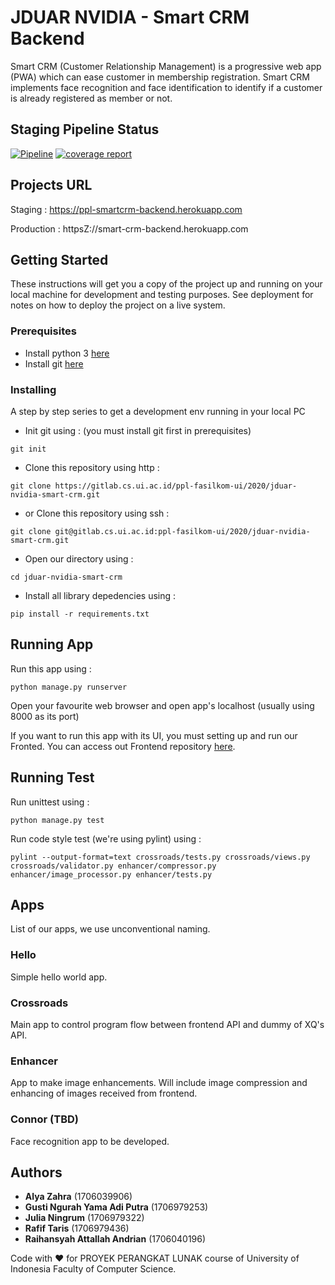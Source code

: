 # JDUAR NVIDIA - Smart CRM Backend
Smart CRM (Customer Relationship Management) is a progressive web app (PWA) which can ease customer in membership registration. Smart CRM implements face recognition and face identification to identify if a customer is already registered as member or not.

## Staging Pipeline Status
[![Pipeline](https://gitlab.cs.ui.ac.id/ppl-fasilkom-ui/2020/jduar-nvidia-smart-crm/badges/staging/pipeline.svg)](https://gitlab.cs.ui.ac.id/ppl-fasilkom-ui/2020/jduar-nvidia-smart-crm/commits/staging) 
[![coverage report](https://gitlab.cs.ui.ac.id/ppl-fasilkom-ui/2020/jduar-nvidia-smart-crm/badges/staging/coverage.svg)](https://gitlab.cs.ui.ac.id/ppl-fasilkom-ui/2020/jduar-nvidia-smart-crm/commits/staging)

## Projects URL
Staging : https://ppl-smartcrm-backend.herokuapp.com

Production : httpsZ://smart-crm-backend.herokuapp.com


## Getting Started

These instructions will get you a copy of the project up and running on your local machine for development and testing purposes. See deployment for notes on how to deploy the project on a live system.

### Prerequisites
* Install python 3  [here](https://www.python.org/downloads/) 
* Install git [here](https://git-scm.com/book/en/v2/Getting-Started-Installing-Git)

### Installing

A step by step series to get a development env running in your local PC

* Init git using :
(you must install git first in prerequisites)
```
git init
```

* Clone this repository using http :
```
git clone https://gitlab.cs.ui.ac.id/ppl-fasilkom-ui/2020/jduar-nvidia-smart-crm.git
```

* or Clone this repository using ssh :
```
git clone git@gitlab.cs.ui.ac.id:ppl-fasilkom-ui/2020/jduar-nvidia-smart-crm.git
```

* Open our directory using :
```
cd jduar-nvidia-smart-crm
```

* Install all library depedencies using :
```
pip install -r requirements.txt
```

## Running App


Run this app using :
```
python manage.py runserver
```

Open your favourite web browser and open app's localhost (usually using 8000 as its port)

If you want to run this app with its UI, you must setting up and run our Fronted. You can access out Frontend repository [here](https://gitlab.cs.ui.ac.id/ppl-fasilkom-ui/2020/jduar-nvdia-smart-crm-frontend).


## Running Test
Run unittest using :
```
python manage.py test
```

Run code style test (we're using pylint) using :

```
pylint --output-format=text crossroads/tests.py crossroads/views.py crossroads/validator.py enhancer/compressor.py enhancer/image_processor.py enhancer/tests.py
```

## Apps
List of our apps, we use unconventional naming.

### Hello
Simple hello world app.

### Crossroads
Main app to control program flow between frontend API and dummy of XQ's API.

### Enhancer
App to make image enhancements. Will include image compression and enhancing of images received from frontend.

### Connor (TBD)
Face recognition app to be developed.

## Authors

* **Alya Zahra** (1706039906)
* **Gusti Ngurah Yama Adi Putra** (1706979253)
* **Julia Ningrum** (1706979322)
* **Rafif Taris** (1706979436)
* **Raihansyah Attallah Andrian** (1706040196)

Code with :heart: for PROYEK PERANGKAT LUNAK course of University of Indonesia Faculty of Computer Science.
